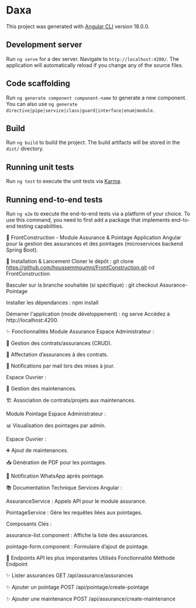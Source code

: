 # Daxa

This project was generated with [Angular CLI](https://github.com/angular/angular-cli) version 18.0.0.

## Development server

Run `ng serve` for a dev server. Navigate to `http://localhost:4200/`. The application will automatically reload if you change any of the source files.

## Code scaffolding

Run `ng generate component component-name` to generate a new component. You can also use `ng generate directive|pipe|service|class|guard|interface|enum|module`.

## Build

Run `ng build` to build the project. The build artifacts will be stored in the `dist/` directory.

## Running unit tests

Run `ng test` to execute the unit tests via [Karma](https://karma-runner.github.io).

## Running end-to-end tests

Run `ng e2e` to execute the end-to-end tests via a platform of your choice. To use this command, you need to first add a package that implements end-to-end testing capabilities.

🌟 FrontConstruction - Module Assurance & Pointage
Application Angular pour la gestion des assurances et des pointages (microservices backend Spring Boot).

🚀 Installation & Lancement
Cloner le dépôt :
git clone https://github.com/houssemmoumni/FrontConstruction.git
cd FrontConstruction

Basculer sur la branche souhaitée (si spécifique) :
git checkout Assurance-Pointage

Installer les dépendances :
npm install

Démarrer l'application (mode développement) :
ng serve
Accédez à http://localhost:4200.

✨ Fonctionnalités
Module Assurance
Espace Administrateur :

📝 Gestion des contrats/assurances (CRUD).

🔗 Affectation d’assurances à des contrats.

📧 Notifications par mail lors des mises à jour.

Espace Ouvrier :

🔧 Gestion des maintenances.

🏗️ Association de contrats/projets aux maintenances.

Module Pointage
Espace Administrateur :

📊 Visualisation des pointages par admin.

Espace Ouvrier :

➕ Ajout de maintenances.

📥 Génération de PDF pour les pointages.

📱 Notification WhatsApp après pointage.


📚 Documentation Technique
Services Angular :

AssuranceService : Appels API pour le module assurance.

PointageService : Gère les requêtes liées aux pointages.

Composants Clés :

assurance-list.component : Affiche la liste des assurances.

pointage-form.component : Formulaire d’ajout de pointage.

📜 Endpoints API les plus imporatantes Utilisés
Fonctionnalité	Méthode	Endpoint

✨ Lister assurances	GET	/api/assurance/assurances

✨ Ajouter un pointage	POST	/api/pointage/create-pointage

✨ Ajouter une maintenance	POST	/api/assurance/create-maintenance
